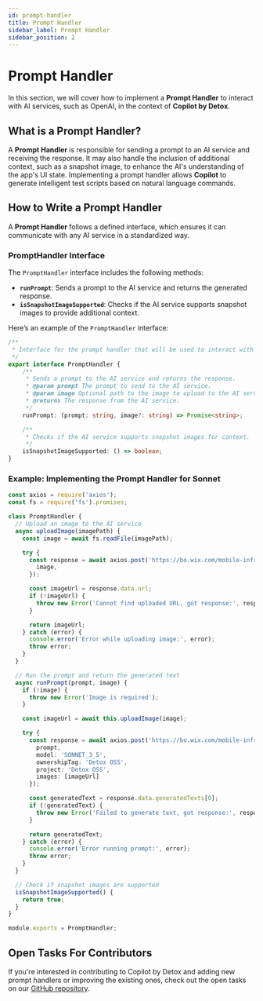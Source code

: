 ```yaml
---
id: prompt-handler
title: Prompt Handler
sidebar_label: Prompt Handler
sidebar_position: 2
---
```


# Prompt Handler

In this section, we will cover how to implement a **Prompt Handler** to interact with AI services, such as OpenAI, in the context of **Copilot by Detox**.

## What is a Prompt Handler?

A **Prompt Handler** is responsible for sending a prompt to an AI service and receiving the response. It may also handle the inclusion of additional context, such as a snapshot image, to enhance the AI's understanding of the app's UI state. Implementing a prompt handler allows **Copilot** to generate intelligent test scripts based on natural language commands.

## How to Write a Prompt Handler

A **Prompt Handler** follows a defined interface, which ensures it can communicate with any AI service in a standardized way.

### PromptHandler Interface

The `PromptHandler` interface includes the following methods:

- **`runPrompt`**: Sends a prompt to the AI service and returns the generated response.
- **`isSnapshotImageSupported`**: Checks if the AI service supports snapshot images to provide additional context.

Here’s an example of the `PromptHandler` interface:

```typescript
/**
 * Interface for the prompt handler that will be used to interact with the AI service (e.g. OpenAI).
 */
export interface PromptHandler {
    /**
     * Sends a prompt to the AI service and returns the response.
     * @param prompt The prompt to send to the AI service.
     * @param image Optional path to the image to upload to the AI service that captures the current UI state.
     * @returns The response from the AI service.
     */
    runPrompt: (prompt: string, image?: string) => Promise<string>;

    /**
     * Checks if the AI service supports snapshot images for context.
     */
    isSnapshotImageSupported: () => boolean;
}
```

### Example: Implementing the Prompt Handler for Sonnet

```typescript
const axios = require('axios');
const fs = require('fs').promises;

class PromptHandler {
  // Upload an image to the AI service
  async uploadImage(imagePath) {
    const image = await fs.readFile(imagePath);

    try {
      const response = await axios.post('https://bo.wix.com/mobile-infra-ai-services/v1/image-upload', {
        image,
      });

      const imageUrl = response.data.url;
      if (!imageUrl) {
        throw new Error('Cannot find uploaded URL, got response:', response.data);
      }

      return imageUrl;
    } catch (error) {
      console.error('Error while uploading image:', error);
      throw error;
    }
  }

  // Run the prompt and return the generated text
  async runPrompt(prompt, image) {
    if (!image) {
      throw new Error('Image is required');
    }

    const imageUrl = await this.uploadImage(image);

    try {
      const response = await axios.post('https://bo.wix.com/mobile-infra-ai-services/v1/prompt', {
        prompt,
        model: 'SONNET_3_5',
        ownershipTag: 'Detox OSS',
        project: 'Detox OSS',
        images: [imageUrl]
      });

      const generatedText = response.data.generatedTexts[0];
      if (!generatedText) {
        throw new Error('Failed to generate text, got response:', response.data);
      }

      return generatedText;
    } catch (error) {
      console.error('Error running prompt:', error);
      throw error;
    }
  }

  // Check if snapshot images are supported
  isSnapshotImageSupported() {
    return true;
  }
}

module.exports = PromptHandler;
```

## Open Tasks For Contributors
If you're interested in contributing to Copilot by Detox and adding new prompt handlers or improving the existing ones, check out the open tasks on our [GitHub repository](https://github.com/wix-incubator/detox-copilot/issues).
